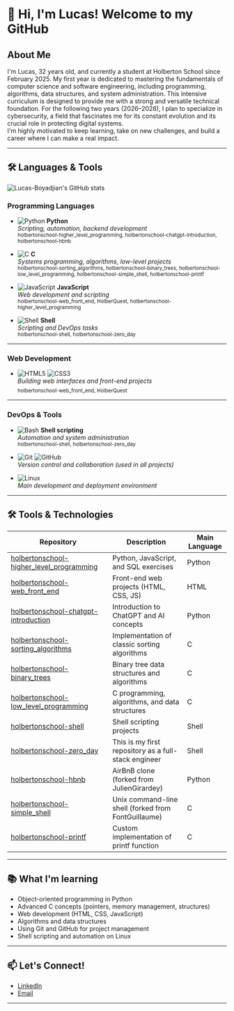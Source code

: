# 👋 Hi, I'm Lucas! Welcome to my GitHub

## About Me

I'm Lucas, 32 years old, and currently a student at Holberton School since February 2025. My first year is dedicated to mastering the fundamentals of computer science and software engineering,
including programming, algorithms, data structures, and system administration. This intensive curriculum is designed to provide me with a strong and versatile technical foundation.
For the following two years (2026–2028), I plan to specialize in cybersecurity, a field that fascinates me for its constant evolution and its crucial role in protecting digital systems.  
I'm highly motivated to keep learning, take on new challenges, and build a career where I can make a real impact.

---

## 🛠️ Languages & Tools

![Lucas-Boyadjian's GitHub stats](https://github-readme-stats.vercel.app/api/top-langs/?username=Lucas-Boyadjian&layout=compact&theme=dark)

### Programming Languages
- ![Python](https://img.shields.io/badge/Python-3776AB?logo=python&logoColor=white) **Python**  
  _Scripting, automation, backend development_  
  <sub>holbertonschool-higher_level_programming, holbertonschool-chatgpt-introduction, holbertonschool-hbnb</sub>

- ![C](https://img.shields.io/badge/C-00599C?logo=c&logoColor=white) **C**  
  _Systems programming, algorithms, low-level projects_  
  <sub>holbertonschool-sorting_algorithms, holbertonschool-binary_trees, holbertonschool-low_level_programming, holbertonschool-simple_shell, holbertonschool-printf</sub>

- ![JavaScript](https://img.shields.io/badge/JavaScript-F7DF1E?logo=javascript&logoColor=black) **JavaScript**  
  _Web development and scripting_  
  <sub>holbertonschool-web_front_end, HolberQuest, holbertonschool-higher_level_programming</sub>

- ![Shell](https://img.shields.io/badge/Shell-121011?logo=gnu-bash&logoColor=white) **Shell**  
  _Scripting and DevOps tasks_  
  <sub>holbertonschool-shell, holbertonschool-zero_day</sub>

---

### Web Development
- ![HTML5](https://img.shields.io/badge/HTML5-E34F26?logo=html5&logoColor=white)
  ![CSS3](https://img.shields.io/badge/CSS3-1572B6?logo=css3&logoColor=white)  
  _Building web interfaces and front-end projects_  
  <sub>holbertonschool-web_front_end, HolberQuest</sub>

---

### DevOps & Tools
- ![Bash](https://img.shields.io/badge/Bash-4EAA25?logo=gnubash&logoColor=white) **Shell scripting**  
  _Automation and system administration_  
  <sub>holbertonschool-shell, holbertonschool-zero_day</sub>

- ![Git](https://img.shields.io/badge/Git-F05032?logo=git&logoColor=white)
  ![GitHub](https://img.shields.io/badge/GitHub-181717?logo=github&logoColor=white)  
  _Version control and collaboration (used in all projects)_

- ![Linux](https://img.shields.io/badge/Linux-FCC624?logo=linux&logoColor=black)  
  _Main development and deployment environment_

---

## 🛠️ Tools & Technologies

| Repository | Description | Main Language |
|---|---|---|
| [holbertonschool-higher_level_programming](https://github.com/Lucas-Boyadjian/holbertonschool-higher_level_programming) | Python, JavaScript, and SQL exercises | Python |
| [holbertonschool-web_front_end](https://github.com/Lucas-Boyadjian/holbertonschool-web_front_end) | Front-end web projects (HTML, CSS, JS) | HTML |
| [holbertonschool-chatgpt-introduction](https://github.com/Lucas-Boyadjian/holbertonschool-chatgpt-introduction) | Introduction to ChatGPT and AI concepts | Python |
| [holbertonschool-sorting_algorithms](https://github.com/Lucas-Boyadjian/holbertonschool-sorting_algorithms) | Implementation of classic sorting algorithms | C |
| [holbertonschool-binary_trees](https://github.com/Lucas-Boyadjian/holbertonschool-binary_trees) | Binary tree data structures and algorithms | C |
| [holbertonschool-low_level_programming](https://github.com/Lucas-Boyadjian/holbertonschool-low_level_programming) | C programming, algorithms, and data structures | C |
| [holbertonschool-shell](https://github.com/Lucas-Boyadjian/holbertonschool-shell) | Shell scripting projects | Shell |
| [holbertonschool-zero_day](https://github.com/Lucas-Boyadjian/holbertonschool-zero_day) | This is my first repository as a full-stack engineer | Shell |
| [holbertonschool-hbnb](https://github.com/Lucas-Boyadjian/holbertonschool-hbnb) | AirBnB clone (forked from JulienGirardey) | Python |
| [holbertonschool-simple_shell](https://github.com/Lucas-Boyadjian/holbertonschool-simple_shell) | Unix command-line shell (forked from FontGuillaume) | C |
| [holbertonschool-printf](https://github.com/Lucas-Boyadjian/holbertonschool-printf) | Custom implementation of printf function | C |

---

## 📚 What I'm learning

- Object-oriented programming in Python
- Advanced C concepts (pointers, memory management, structures)
- Web development (HTML, CSS, JavaScript)
- Algorithms and data structures
- Using Git and GitHub for project management
- Shell scripting and automation on Linux

---

## 📫 Let's Connect!

- [LinkedIn](https://www.linkedin.com/in/lucas-boyadjian-535a4815b)
- [Email](luc.boyadjian@gmail.com)

---
